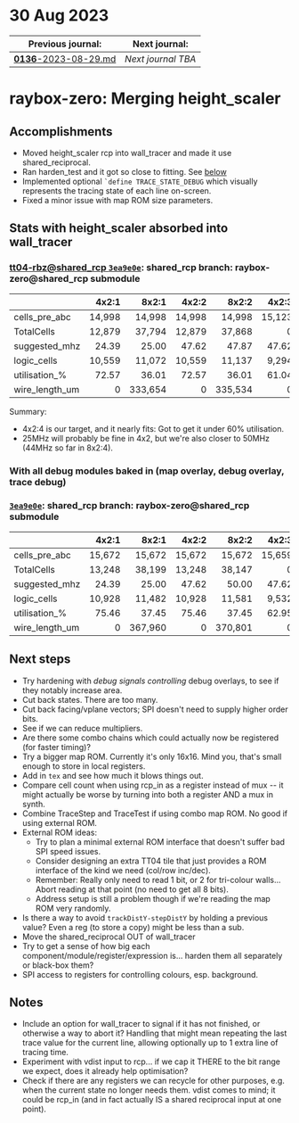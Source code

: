 # 30 Aug 2023

| Previous journal: | Next journal: |
|-|-|
| [**0136**-2023-08-29.md](./0136-2023-08-29.md) | *Next journal TBA* |

# raybox-zero: Merging height_scaler

## Accomplishments

*   Moved height_scaler rcp into wall_tracer and made it use shared_reciprocal.
*   Ran harden_test and it got so close to fitting. See [below](#stats-with-height_scaler-absorbed-into-wall_tracer)
*   Implemented optional `` `define TRACE_STATE_DEBUG `` which visually represents the tracing state of each line on-screen.
*   Fixed a minor issue with map ROM size parameters.

## Stats with height_scaler absorbed into wall_tracer

### [tt04-rbz@shared_rcp `3ea9e0e`](https://github.com/algofoogle/tt04-raybox-zero/commit/3ea9e0ebb08458c11315f99b6e0b3ebfae47612b): shared_rcp branch: raybox-zero@shared_rcp submodule

| | 4x2:1 | 8x2:1 | 4x2:2 | 8x2:2 | 4x2:3 | 8x2:3 | 4x2:4 | 8x2:4 |
|-|-:|-:|-:|-:|-:|-:|-:|-:|
| cells_pre_abc | 14,998 | 14,998 | 14,998 | 14,998 | 15,123 | 15,123 | 14,998 | 14,998 |
| TotalCells | 12,879 | 37,794 | 12,879 | 37,868 | 0 | 0 | 11,451 | 37,291 |
| suggested_mhz | 24.39 | 25.00 | 47.62 | 47.87 | 47.62 | 36.43 | 47.62 | 44.46 |
| logic_cells | 10,559 | 11,072 | 10,559 | 11,137 | 9,294 | 9,531 | 9,131 | 9,674 |
| utilisation_% | 72.57 | 36.01 | 72.57 | 36.01 | 61.04 | 30.29 | 60.26 | 29.90 |
| wire_length_um | 0 | 333,654 | 0 | 335,534 | 0 | 555,834 | 0 | 242,588 |

Summary:
*   4x2:4 is our target, and it nearly fits: Got to get it under 60% utilisation.
*   25MHz will probably be fine in 4x2, but we're also closer to 50MHz (44MHz so far in 8x2:4).

### With all debug modules baked in (map overlay, debug overlay, trace debug)

### [`3ea9e0e`](https://github.com/algofoogle/tt04-raybox-zero/commit/3ea9e0e?diff=split): shared_rcp branch: raybox-zero@shared_rcp submodule                                                              
| | 4x2:1 | 8x2:1 | 4x2:2 | 8x2:2 | 4x2:3 | 8x2:3 | 4x2:4 | 8x2:4 |
|-|-:|-:|-:|-:|-:|-:|-:|-:|
| cells_pre_abc | 15,672 | 15,672 | 15,672 | 15,672 | 15,659 | 15,659 | 15,672 | 15,672 |
| TotalCells | 13,248 | 38,199 | 13,248 | 38,147 | 0 | 0 | 11,865 | 37,623 |
| suggested_mhz | 24.39 | 25.00 | 47.62 | 50.00 | 47.62 | 37.10 | 47.62 | 43.57 |
| logic_cells | 10,928 | 11,482 | 10,928 | 11,581 | 9,532 | 9,864 | 9,545 | 10,075 |
| utilisation_% | 75.46 | 37.45 | 75.46 | 37.45 | 62.95 | 31.24 | 62.96 | 31.25 |
| wire_length_um | 0 | 367,960 | 0 | 370,801 | 0 | 627,200 | 0 | 261,605 |


## Next steps

*   Try hardening with *debug signals controlling* debug overlays, to see if they notably increase area.
*   Cut back states. There are too many.
*   Cut back facing/vplane vectors; SPI doesn't need to supply higher order bits.
*   See if we can reduce multipliers.
*   Are there some combo chains which could actually now be registered (for faster timing)?
*   Try a bigger map ROM. Currently it's only 16x16. Mind you, that's small enough to store in local registers.
*   Add in `tex` and see how much it blows things out.
*   Compare cell count when using rcp_in as a register instead of mux -- it might actually be worse by turning into both a register AND a mux in synth.
*   Combine TraceStep and TraceTest if using combo map ROM. No good if using external ROM.
*   External ROM ideas:
    *   Try to plan a minimal external ROM interface that doesn't suffer bad SPI speed issues.
    *   Consider designing an extra TT04 tile that just provides a ROM interface of the kind we need (col/row inc/dec).
    *   Remember: Really only need to read 1 bit, or 2 for tri-colour walls... Abort reading at that point (no need to get all 8 bits).
    *   Address setup is still a problem though if we're reading the map ROM very randomly.
*   Is there a way to avoid `trackDistY-stepDistY` by holding a previous value? Even a reg (to store a copy) might be less than a sub.
*   Move the shared_reciprocal OUT of wall_tracer
*   Try to get a sense of how big each component/module/register/expression is... harden them all separately or black-box them?
*   SPI access to registers for controlling colours, esp. background.

## Notes

*   Include an option for wall_tracer to signal if it has not finished, or otherwise a way to abort it? Handling that might mean repeating the last trace value for the current line, allowing optionally up to 1 extra line of tracing time.
*   Experiment with vdist input to rcp... if we cap it THERE to the bit range we expect, does it already help optimisation?
*   Check if there are any registers we can recycle for other purposes, e.g. when the current state no longer needs them. vdist comes to mind; it could be rcp_in (and in fact actually IS a shared reciprocal input at one point).

